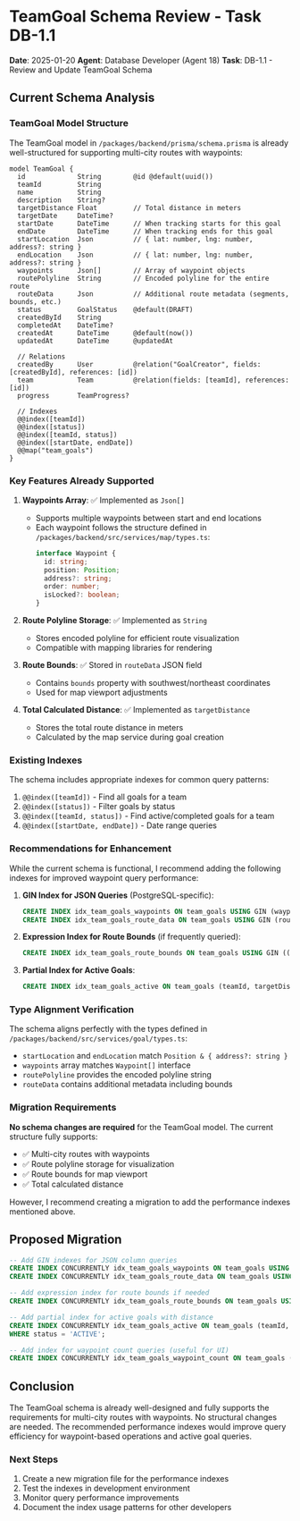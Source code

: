 # TeamGoal Schema Review - Task DB-1.1

**Date**: 2025-01-20
**Agent**: Database Developer (Agent 18)
**Task**: DB-1.1 - Review and Update TeamGoal Schema

## Current Schema Analysis

### TeamGoal Model Structure

The TeamGoal model in `/packages/backend/prisma/schema.prisma` is already well-structured for supporting multi-city routes with waypoints:

```prisma
model TeamGoal {
  id             String        @id @default(uuid())
  teamId         String
  name           String
  description    String?
  targetDistance Float         // Total distance in meters
  targetDate     DateTime?
  startDate      DateTime      // When tracking starts for this goal
  endDate        DateTime      // When tracking ends for this goal
  startLocation  Json          // { lat: number, lng: number, address?: string }
  endLocation    Json          // { lat: number, lng: number, address?: string }
  waypoints      Json[]        // Array of waypoint objects
  routePolyline  String        // Encoded polyline for the entire route
  routeData      Json          // Additional route metadata (segments, bounds, etc.)
  status         GoalStatus    @default(DRAFT)
  createdById    String
  completedAt    DateTime?
  createdAt      DateTime      @default(now())
  updatedAt      DateTime      @updatedAt
  
  // Relations
  createdBy      User          @relation("GoalCreator", fields: [createdById], references: [id])
  team           Team          @relation(fields: [teamId], references: [id])
  progress       TeamProgress?
  
  // Indexes
  @@index([teamId])
  @@index([status])
  @@index([teamId, status])
  @@index([startDate, endDate])
  @@map("team_goals")
}
```

### Key Features Already Supported

1. **Waypoints Array**: ✅ Implemented as `Json[]`
   - Supports multiple waypoints between start and end locations
   - Each waypoint follows the structure defined in `/packages/backend/src/services/map/types.ts`:
     ```typescript
     interface Waypoint {
       id: string;
       position: Position;
       address?: string;
       order: number;
       isLocked?: boolean;
     }
     ```

2. **Route Polyline Storage**: ✅ Implemented as `String`
   - Stores encoded polyline for efficient route visualization
   - Compatible with mapping libraries for rendering

3. **Route Bounds**: ✅ Stored in `routeData` JSON field
   - Contains `bounds` property with southwest/northeast coordinates
   - Used for map viewport adjustments

4. **Total Calculated Distance**: ✅ Implemented as `targetDistance`
   - Stores the total route distance in meters
   - Calculated by the map service during goal creation

### Existing Indexes

The schema includes appropriate indexes for common query patterns:

1. `@@index([teamId])` - Find all goals for a team
2. `@@index([status])` - Filter goals by status
3. `@@index([teamId, status])` - Find active/completed goals for a team
4. `@@index([startDate, endDate])` - Date range queries

### Recommendations for Enhancement

While the current schema is functional, I recommend adding the following indexes for improved waypoint query performance:

1. **GIN Index for JSON Queries** (PostgreSQL-specific):
   ```sql
   CREATE INDEX idx_team_goals_waypoints ON team_goals USING GIN (waypoints);
   CREATE INDEX idx_team_goals_route_data ON team_goals USING GIN (routeData);
   ```

2. **Expression Index for Route Bounds** (if frequently queried):
   ```sql
   CREATE INDEX idx_team_goals_route_bounds ON team_goals USING GIN ((routeData->'bounds'));
   ```

3. **Partial Index for Active Goals**:
   ```sql
   CREATE INDEX idx_team_goals_active ON team_goals (teamId, targetDistance) WHERE status = 'ACTIVE';
   ```

### Type Alignment Verification

The schema aligns perfectly with the types defined in `/packages/backend/src/services/goal/types.ts`:

- `startLocation` and `endLocation` match `Position & { address?: string }`
- `waypoints` array matches `Waypoint[]` interface
- `routePolyline` provides the encoded polyline string
- `routeData` contains additional metadata including bounds

### Migration Requirements

**No schema changes are required** for the TeamGoal model. The current structure fully supports:
- ✅ Multi-city routes with waypoints
- ✅ Route polyline storage for visualization
- ✅ Route bounds for map viewport
- ✅ Total calculated distance

However, I recommend creating a migration to add the performance indexes mentioned above.

## Proposed Migration

```sql
-- Add GIN indexes for JSON column queries
CREATE INDEX CONCURRENTLY idx_team_goals_waypoints ON team_goals USING GIN (waypoints);
CREATE INDEX CONCURRENTLY idx_team_goals_route_data ON team_goals USING GIN (routeData);

-- Add expression index for route bounds if needed
CREATE INDEX CONCURRENTLY idx_team_goals_route_bounds ON team_goals USING GIN ((routeData->'bounds'));

-- Add partial index for active goals with distance
CREATE INDEX CONCURRENTLY idx_team_goals_active ON team_goals (teamId, targetDistance) 
WHERE status = 'ACTIVE';

-- Add index for waypoint count queries (useful for UI)
CREATE INDEX CONCURRENTLY idx_team_goals_waypoint_count ON team_goals ((jsonb_array_length(waypoints)));
```

## Conclusion

The TeamGoal schema is already well-designed and fully supports the requirements for multi-city routes with waypoints. No structural changes are needed. The recommended performance indexes would improve query efficiency for waypoint-based operations and active goal queries.

### Next Steps

1. Create a new migration file for the performance indexes
2. Test the indexes in development environment
3. Monitor query performance improvements
4. Document the index usage patterns for other developers